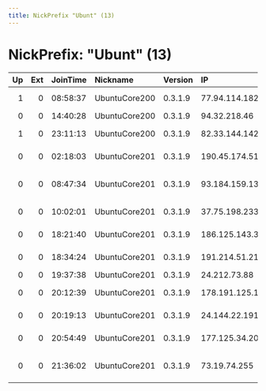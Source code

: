 ```yaml
---
title: NickPrefix "Ubunt" (13)
---
```


# NickPrefix: "Ubunt" (13)

|   Up |   Ext | JoinTime   | Nickname      | Version   | IP              | AS                                      | CC   |   ORp |   Dirp | OS    | Contact   |   eFamMembers |
|-----:|------:|:-----------|:--------------|:----------|:----------------|:----------------------------------------|:-----|------:|-------:|:------|:----------|--------------:|
|    1 |     0 | 08:58:37   | UbuntuCore200 | 0.3.1.9   | 77.94.114.182   | PJSC Bashinformsvyaz                    | ru   | 34121 |      0 | Linux | None      |             1 |
|    0 |     0 | 14:40:28   | UbuntuCore200 | 0.3.1.9   | 94.32.218.46    | Tiscali SpA                             | it   | 37807 |      0 | Linux | None      |             1 |
|    1 |     0 | 23:11:13   | UbuntuCore200 | 0.3.1.9   | 82.33.144.142   | Virgin Media Limited                    | gb   | 40557 |      0 | Linux | None      |             1 |
|    0 |     0 | 02:18:03   | UbuntuCore201 | 0.3.1.9   | 190.45.174.51   | VTR BANDA ANCHA S.A.                    | cl   | 43379 |      0 | Linux | None      |             1 |
|    0 |     0 | 08:47:34   | UbuntuCore201 | 0.3.1.9   | 93.184.159.138  | FIXNET Telekomunikasyon Limited Sirketi | tr   | 39659 |      0 | Linux | None      |             1 |
|    0 |     0 | 10:02:01   | UbuntuCore201 | 0.3.1.9   | 37.75.198.233   | Limited Liability Company Irtelcom      | ru   | 33793 |      0 | Linux | None      |             1 |
|    0 |     0 | 18:21:40   | UbuntuCore201 | 0.3.1.9   | 186.125.143.35  | Telecom Argentina S.A.                  | ar   | 43435 |      0 | Linux | None      |             1 |
|    0 |     0 | 18:34:24   | UbuntuCore201 | 0.3.1.9   | 191.214.51.219  | Telemar Norte Leste S.A.                | br   | 38501 |      0 | Linux | None      |             1 |
|    0 |     0 | 19:37:38   | UbuntuCore201 | 0.3.1.9   | 24.212.73.88    | Telebec                                 | ca   | 38079 |      0 | Linux | None      |             1 |
|    0 |     0 | 20:12:39   | UbuntuCore201 | 0.3.1.9   | 178.191.125.133 | A1 Telekom Austria AG                   | at   | 35181 |      0 | Linux | None      |             1 |
|    0 |     0 | 20:19:13   | UbuntuCore201 | 0.3.1.9   | 24.144.22.191   | Conway Corporation                      | us   | 42177 |      0 | Linux | None      |             1 |
|    0 |     0 | 20:54:49   | UbuntuCore201 | 0.3.1.9   | 177.125.34.207  | ZUKNET Networks Ltda ME                 | br   | 45173 |      0 | Linux | None      |             1 |
|    0 |     0 | 21:36:02   | UbuntuCore201 | 0.3.1.9   | 73.19.74.255    | Comcast Cable Communications, LLC       | us   | 41127 |      0 | Linux | None      |             1 |
